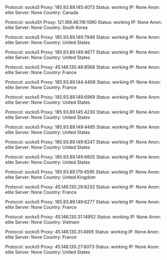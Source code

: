 Protocol: socks5
Proxy: 185.93.89.145:4073
Status: working
IP: None
Anon: elite
Server: None
Country: Canada

Protocol: socks5h
Proxy: 121.169.46.116:1090
Status: working
IP: None
Anon: elite
Server: None
Country: South Korea

Protocol: socks5
Proxy: 185.93.89.149:7948
Status: working
IP: None
Anon: elite
Server: None
Country: United States

Protocol: socks5
Proxy: 185.93.89.149:4677
Status: working
IP: None
Anon: elite
Server: None
Country: United States

Protocol: socks5
Proxy: 45.146.130.48:8568
Status: working
IP: None
Anon: elite
Server: None
Country: France

Protocol: socks5
Proxy: 185.93.89.144:4408
Status: working
IP: None
Anon: elite
Server: None
Country: France

Protocol: socks5
Proxy: 185.93.89.149:6969
Status: working
IP: None
Anon: elite
Server: None
Country: United States

Protocol: socks5
Proxy: 185.93.89.145:4230
Status: working
IP: None
Anon: elite
Server: None
Country: United States

Protocol: socks5
Proxy: 185.93.89.149:4485
Status: working
IP: None
Anon: elite
Server: None
Country: United States

Protocol: socks5
Proxy: 185.93.89.149:8247
Status: working
IP: None
Anon: elite
Server: None
Country: United States

Protocol: socks5
Proxy: 185.93.89.149:6605
Status: working
IP: None
Anon: elite
Server: None
Country: United States

Protocol: socks5
Proxy: 185.93.89.179:4595
Status: working
IP: None
Anon: elite
Server: None
Country: United Kingdom

Protocol: socks5
Proxy: 45.146.130.29:8232
Status: working
IP: None
Anon: elite
Server: None
Country: France

Protocol: socks5
Proxy: 185.93.89.149:6277
Status: working
IP: None
Anon: elite
Server: None
Country: France

Protocol: socks5
Proxy: 45.146.130.31:14952
Status: working
IP: None
Anon: elite
Server: None
Country: Vietnam

Protocol: socks5
Proxy: 45.146.130.31:4905
Status: working
IP: None
Anon: elite
Server: None
Country: France

Protocol: socks5
Proxy: 45.146.130.27:8073
Status: working
IP: None
Anon: elite
Server: None
Country: United States

